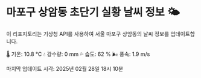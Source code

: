 
# 마포구 상암동 초단기 실황 날씨 정보 🌤️

이 리포지토리는 기상청 API를 사용하여 서울 마포구 상암동의 날씨 정보를 업데이트합니다. 

🌡️ 기온: 10.8 ℃
💧 강수량: 0 mm
💦 습도: 62 %
🌬️ 풍속: 1.9 m/s

마지막 업데이트 시각: 2025년 02월 28일 18시 10분    
